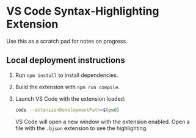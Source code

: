 # VS Code Syntax‑Highlighting Extension

Use this as a scratch pad for notes on progress.

## Local deployment instructions

1. Run `npm install` to install dependencies.
2. Build the extension with `npm run compile`.
3. Launch VS Code with the extension loaded:

   ```bash
   code --extensionDevelopmentPath=$(pwd)
   ```

   VS Code will open a new window with the extension enabled. Open a file with the `.bjson` extension to see the highlighting.
